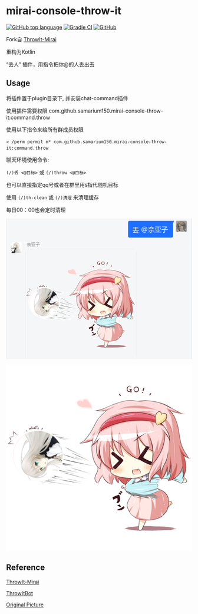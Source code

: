 # mirai-console-throw-it

[![GitHub top language](https://img.shields.io/github/languages/top/Samarium150/mirai-console-throw-it?style=flat)](https://kotlinlang.org/)
[![Gradle CI](https://github.com/Samarium150/mirai-console-throw-it/actions/workflows/Gradle%20CI.yml/badge.svg)](https://github.com/Samarium150/mirai-console-throw-it/actions/workflows/Gradle%20CI.yml)
[![GitHub](https://img.shields.io/github/license/Samarium150/mirai-console-throw-it?style=flat)](https://github.com/Samarium150/mirai-console-throw-it/blob/master/LICENSE)

Fork自 [ThrowIt-Mirai](https://github.com/MoeMegu/ThrowIt-Mirai)

重构为Kotlin

“丢人” 插件，用指令把你@的人丢出去

## Usage

将插件置于plugin目录下, 并安装chat-command插件

使用插件需要权限 com.github.samarium150.mirai-console-throw-it:command.throw

使用以下指令来给所有群成员权限

`> /perm permit m* com.github.samarium150.mirai-console-throw-it:command.throw`

聊天环境使用命令:

`(/)丢 <@目标>` 或 `(/)throw <@目标>`

也可以直接指定qq号或者在群里用`$`指代随机目标

使用 `(/)th-clean` 或 `(/)清理` 来清理缓存

每日00：00也会定时清理

![example](docs/example.png)

![result](docs/result.png)

## Reference

[ThrowIt-Mirai](https://github.com/MoeMegu/ThrowIt-Mirai)

[ThrowItBot](https://github.com/YJBeetle/ThrowItBot)

[Original Picture](https://www.pixiv.net/artworks/28356129)
